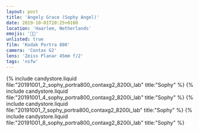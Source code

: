 ```yaml
---
layout: post
title: 'Angely Grace (Sophy Angel)'
date: 2019-10-01T20:25+0100
location: 'Haarlem, Netherlands'
emojis: '🔞🔞'
unlisted: true
film: 'Kodak Portra 800'
camera: 'Contax G2'
lens: 'Zeiss Planar 45mm f/2'
tags: 'nsfw'
---
```


{% include candystore.liquid file:"20191001_2_sophy_portra800_contaxg2_8200i_lab" title:"Sophy" %}
{% include candystore.liquid file:"20191001_4_sophy_portra800_contaxg2_8200i_lab" title:"Sophy" %}
{% include candystore.liquid file:"20191001_7_sophy_portra800_contaxg2_8200i_lab" title:"Sophy" %}
{% include candystore.liquid file:"20191001_8_sophy_portra800_contaxg2_8200i_lab" title:"Sophy" %}
